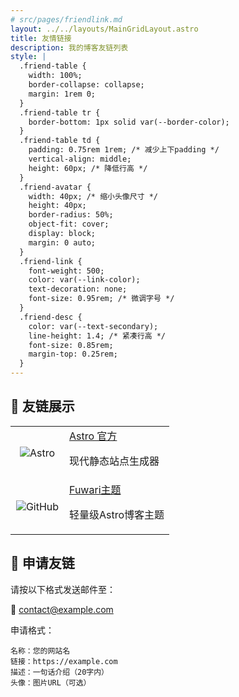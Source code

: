 ```yaml
---
# src/pages/friendlink.md
layout: ../../layouts/MainGridLayout.astro
title: 友情链接
description: 我的博客友链列表
style: |
  .friend-table {
    width: 100%;
    border-collapse: collapse;
    margin: 1rem 0;
  }
  .friend-table tr {
    border-bottom: 1px solid var(--border-color);
  }
  .friend-table td {
    padding: 0.75rem 1rem; /* 减少上下padding */
    vertical-align: middle;
    height: 60px; /* 降低行高 */
  }
  .friend-avatar {
    width: 40px; /* 缩小头像尺寸 */
    height: 40px;
    border-radius: 50%;
    object-fit: cover;
    display: block;
    margin: 0 auto;
  }
  .friend-link {
    font-weight: 500;
    color: var(--link-color);
    text-decoration: none;
    font-size: 0.95rem; /* 微调字号 */
  }
  .friend-desc {
    color: var(--text-secondary);
    line-height: 1.4; /* 紧凑行高 */
    font-size: 0.85rem;
    margin-top: 0.25rem;
  }
---
```


## 🎯 友链展示

<table class="friend-table">
  <tr>
    <td style="width: 70px; text-align: center;">
      <img class="friend-avatar" src="https://astro.build/favicon.svg" alt="Astro">
    </td>
    <td>
      <a class="friend-link" href="https://astro.build" target="_blank" rel="noopener">Astro 官方</a>
      <p class="friend-desc">现代静态站点生成器</p>
    </td>
  </tr>
  <tr>
    <td style="width: 70px; text-align: center;">
      <img class="friend-avatar" src="https://github.githubassets.com/favicons/favicon.png" alt="GitHub">
    </td>
    <td>
      <a class="friend-link" href="https://github.com/saicaca/fuwari" target="_blank" rel="noopener">Fuwari主题</a>
      <p class="friend-desc">轻量级Astro博客主题</p>
    </td>
  </tr>
</table>

## 📝 申请友链
请按以下格式发送邮件至：

📮 [contact@example.com](mailto:contact@example.com?subject=友链申请&body=名称：您的网站名%0A链接：https://example.com%0A描述：一句话介绍（20字内）%0A头像：图片URL（可选）)

申请格式：
```plaintext
名称：您的网站名
链接：https://example.com
描述：一句话介绍（20字内）
头像：图片URL（可选）